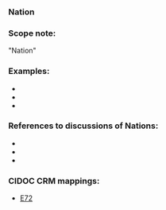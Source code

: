 
### Nation 

###  Scope note: 
"Nation" 

### Examples: 

* 
* 
* 

### References to discussions of Nations:

* 

* 

* 

### CIDOC CRM mappings: 

* [E72](http://www.cidoc-crm.org/Entity/e72-legal-object/version-6.2.2)
